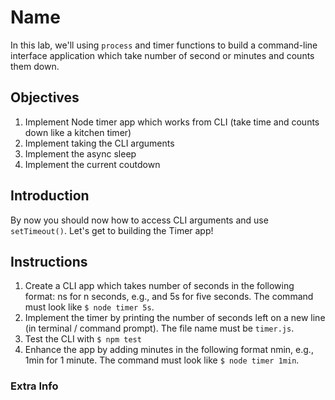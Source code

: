 # Name

In this lab, we'll using `process` and timer functions to build a command-line interface application which take number of second or minutes and counts them down.

## Objectives

1. Implement Node timer app which works from CLI (take time and counts down like a kitchen timer)
1. Implement taking the CLI arguments
1. Implement the async sleep
1. Implement the current coutdown 


## Introduction

By now you should now how to access CLI arguments and use `setTimeout()`. Let's get to building the Timer app!

## Instructions

1. Create a CLI app which takes number of seconds in the following format: ns for n seconds, e.g., and 5s for five seconds. The command must look like `$ node timer 5s`.
2. Implement the timer by printing the number of seconds left on a new line (in terminal / command prompt). The file name must be `timer.js`.
3. Test the CLI with `$ npm test`
4. Enhance the app by adding minutes in the following format nmin, e.g., 1min for 1 minute. The command must look like `$ node timer 1min`.


### Extra Info


